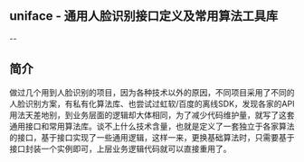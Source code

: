 ## uniface - 通用人脸识别接口定义及常用算法工具库
--
## 简介
做过几个用到人脸识别的项目，因为各种技术以外的原因，不同项目采用了不同的人脸识别方案，有私有化算法库、也尝试过虹软/百度的离线SDK，发现各家的API用法天差地别，到业务层面的逻辑却大体相同，为了减少代码维护量，就写了这套通用接口和常用算法库。谈不上什么技术含量，也就是定义了一套独立于各家算法的接口，基于接口实现了一些通用逻辑，这样一来，更换基础算法时，只需要基于接口封装一个实例即可，上层业务逻辑代码就可以直接重用了。
